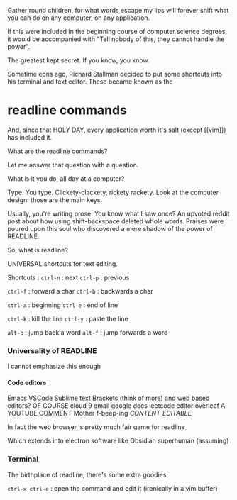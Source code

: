Gather round children, for what words escape my lips will forever shift what you can do on any computer, on any application.

If this were included in the beginning course of computer science degrees, it would be accompanied with "Tell nobody of this, they cannot handle the power". 

The greatest kept secret. If you know, you know.

Sometime eons ago, Richard Stallman decided to put some shortcuts into his terminal and text editor. These became known as the 
# readline commands
And, since that HOLY DAY, every application worth it's salt (except [[vim]]) has included it. 

What are the readline commands?

Let me answer that question with a question.

What is it you do, all day at a computer?

Type. You type. Clickety-clackety, rickety rackety. Look at the computer design: those are the main keys.

Usually, you're writing prose. You know what I saw once? An upvoted reddit post about how using shift-backspace deleted whole words. Praises were poured upon this soul who discovered a mere shadow of the power of READLINE.

So, what is readline?

UNIVERSAL shortcuts for text editing. 

Shortcuts :
`ctrl-n` : next
`ctrl-p` : previous

`ctrl-f` : forward a char
`ctrl-b` : backwards a char

`ctrl-a` : beginning
`ctrl-e` : end of line

`ctrl-k` : kill the line
`ctrl-y` : paste the line

`alt-b` : jump back a word
`alt-f` : jump forwards a word

### Universality of READLINE

I cannot emphasize this enough
#### Code editors
Emacs
VSCode
Sublime text
Brackets
(think of more)
and web based editors?
OF COURSE
cloud 9
gmail
google docs
leetcode editor
overleaf
A YOUTUBE COMMENT
Mother f-beep-ing *CONTENT-EDITABLE*

In fact the web browser is pretty much fair game for readline

Which extends into electron software like
Obsidian
superhuman (assuming)

### Terminal
The birthplace of readline, there's some extra goodies: 

`ctrl-x ctrl-e` : open the command and edit it (ironically in a vim buffer)